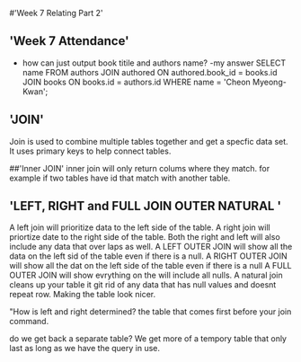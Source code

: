 
#'Week 7 Relating Part 2'

## 'Week 7 Attendance'
- how can just output book titile and authors name?
-my answer SELECT name FROM authors
JOIN authored ON authored.book_id = books.id
JOIN books ON books.id = authors.id
WHERE name = 'Cheon Myeong-Kwan';


## 'JOIN'
Join is used to combine multiple tables together and get a specfic data set. It uses primary keys to help connect tables. 

##'Inner JOIN'
inner join will only return colums where they match. for example if two tables have id that match with another table. 

## 'LEFT, RIGHT and FULL JOIN OUTER NATURAL '
A left join will prioritize data to the left side of the table.
A right join will priortize date to the right side of the table.
Both the right and left will also include any data that over laps as well. 
A LEFT OUTER JOIN will show all the data on the left sid of the table even if there is a null.
A RIGHT OUTER JOIN will show all the dat on the left side of the table even if there is a null 
A FULL OUTER JOIN  will show evrything on the will include all nulls.
A natural join cleans up your table it git rid of any data that has null values and doesnt repeat row. Making the table look nicer. 


"How is left and right determined?
the table that comes first before your join command. 

do we get back a separate table?
We get more of a tempory table that only last as long as we have the query in use. 